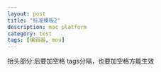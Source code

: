 ```yaml
---
layout: post
title: "标准模板2"
description: mac platform
category: test
tags: [编辑器, mou]
---
```


抬头部分:后要加空格
tags分隔，也要加空格方能生效